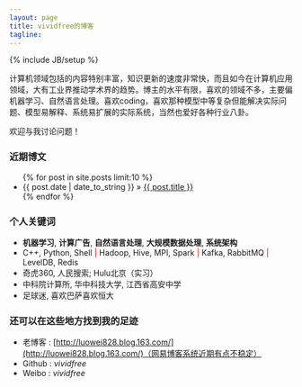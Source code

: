 ```yaml
---
layout: page
title: vividfree的博客
tagline: 
---
```

{% include JB/setup %}

计算机领域包括的内容特别丰富，知识更新的速度非常快，而且如今在计算机应用领域，大有工业界推动学术界的趋势。博主的水平有限，喜欢的领域不多，主要偏机器学习、自然语言处理。喜欢coding，喜欢那种模型中等复杂但能解决实际问题、模型易解释、系统易扩展的实际系统，当然也爱好各种行业八卦。

欢迎与我讨论问题！

### 近期博文

<ul class="posts">
  {% for post in site.posts limit:10 %}
    <li><span>{{ post.date | date_to_string }}</span> &raquo; <a href="{{ BASE_PATH }}{{ post.url }}">{{ post.title }}</a></li>
  {% endfor %}
</ul>

### 个人关键词

+ **机器学习**, **计算广告**, **自然语言处理**, **大规模数据处理**, **系统架构**
+ C++, Python, Shell    <font color='red'>|</font>    Hadoop, Hive, MPI, Spark    <font color='red'>|</font>    Kafka, RabbitMQ    <font color='red'>|</font>    LevelDB, Redis
+ 奇虎360, 人民搜索; Hulu北京（实习）
+ 中科院计算所, 华中科技大学, 江西省高安中学
+ 足球迷, 喜欢巴萨喜欢恒大

### 还可以在这些地方找到我的足迹

+ 老博客 : [http://luowei828.blog.163.com/](http://luowei828.blog.163.com/)（网易博客系统近期有点不稳定）
+ Github : *vividfree*
+ Weibo  : *vividfree*
